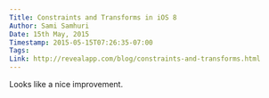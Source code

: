 ```yaml
---
Title: Constraints and Transforms in iOS 8
Author: Sami Samhuri
Date: 15th May, 2015
Timestamp: 2015-05-15T07:26:35-07:00
Tags: 
Link: http://revealapp.com/blog/constraints-and-transforms.html
---
```


Looks like a nice improvement.
